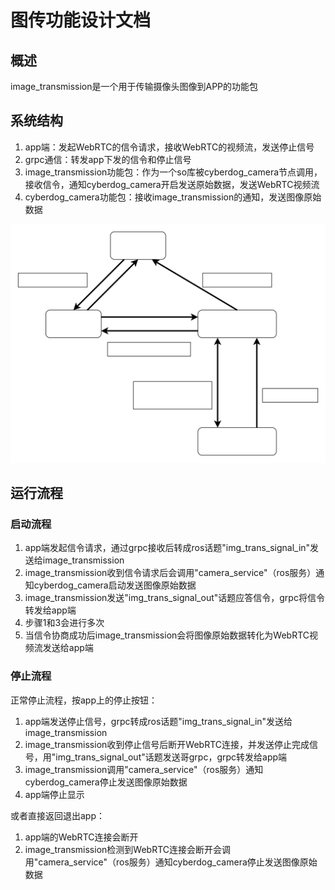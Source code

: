 # 图传功能设计文档

## 概述

image_transmission是一个用于传输摄像头图像到APP的功能包

## 系统结构

1. app端：发起WebRTC的信令请求，接收WebRTC的视频流，发送停止信号
2. grpc通信：转发app下发的信令和停止信号
3. image_transmission功能包：作为一个so库被cyberdog_camera节点调用，接收信令，通知cyberdog_camera开启发送原始数据，发送WebRTC视频流
4. cyberdog_camera功能包：接收image_transmission的通知，发送图像原始数据

![struct](./image/image_transmission/image_transmission_cn.svg)

## 运行流程

### 启动流程

1. app端发起信令请求，通过grpc接收后转成ros话题"img_trans_signal_in"发送给image_transmission
2. image_transmission收到信令请求后会调用"camera_service"（ros服务）通知cyberdog_camera启动发送图像原始数据
3. image_transmission发送"img_trans_signal_out"话题应答信令，grpc将信令转发给app端
4. 步骤1和3会进行多次
5. 当信令协商成功后image_transmission会将图像原始数据转化为WebRTC视频流发送给app端

### 停止流程

正常停止流程，按app上的停止按钮：

1. app端发送停止信号，grpc转成ros话题"img_trans_signal_in"发送给image_transmission
2. image_transmission收到停止信号后断开WebRTC连接，并发送停止完成信号，用"img_trans_signal_out"话题发送哥grpc，grpc转发给app端
3. image_transmission调用"camera_service"（ros服务）通知cyberdog_camera停止发送图像原始数据
4. app端停止显示

或者直接返回退出app：

1. app端的WebRTC连接会断开
2. image_transmission检测到WebRTC连接会断开会调用"camera_service"（ros服务）通知cyberdog_camera停止发送图像原始数据